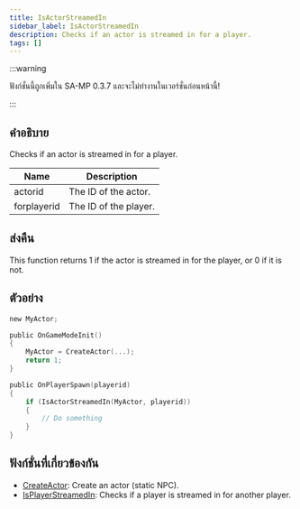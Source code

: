 ```yaml
---
title: IsActorStreamedIn
sidebar_label: IsActorStreamedIn
description: Checks if an actor is streamed in for a player.
tags: []
---
```


:::warning

ฟังก์ชั่นนี้ถูกเพิ่มใน SA-MP 0.3.7 และจะไม่ทำงานในเวอร์ชั่นก่อนหน้านี้!

:::

## คำอธิบาย

Checks if an actor is streamed in for a player.

| Name        | Description           |
| ----------- | --------------------- |
| actorid     | The ID of the actor.  |
| forplayerid | The ID of the player. |

## ส่งคืน

This function returns 1 if the actor is streamed in for the player, or 0 if it is not.

## ตัวอย่าง

```c
new MyActor;

public OnGameModeInit()
{
    MyActor = CreateActor(...);
    return 1;
}

public OnPlayerSpawn(playerid)
{
    if (IsActorStreamedIn(MyActor, playerid))
    {
        // Do something
    }
}
```

## ฟังก์ชั่นที่เกี่ยวข้องกัน

- [CreateActor](CreateActor): Create an actor (static NPC).
- [IsPlayerStreamedIn](IsPlayerStreamedIn): Checks if a player is streamed in for another player.
